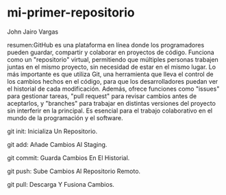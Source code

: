 # mi-primer-repositorio
John Jairo Vargas

resumen:GitHub es una plataforma en línea donde los programadores pueden guardar, compartir y colaborar en proyectos de código. Funciona como un "repositorio" virtual, permitiendo que múltiples personas trabajen juntas en el mismo proyecto, sin necesidad de estar en el mismo lugar. Lo más importante es que utiliza Git, una herramienta que lleva el control de los cambios hechos en el código, para que los desarrolladores puedan ver el historial de cada modificación. Además, ofrece funciones como "issues" para gestionar tareas, "pull request" para revisar cambios antes de aceptarlos, y "branches" para trabajar en distintas versiones del proyecto sin interferir en la principal. Es esencial para el trabajo colaborativo en el mundo de la programación y el software.

git init: Inicializa Un Repositorio.

git add: Añade Cambios Al Staging.

git commit: Guarda Cambios En El Historial. 

git push: Sube Cambios Al Repositorio Remoto.

git pull: Descarga Y Fusiona Cambios.
